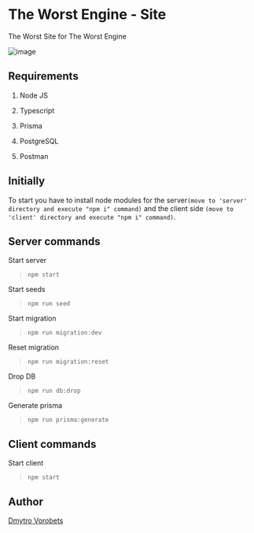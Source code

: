 # The Worst Engine - Site

The Worst Site for The Worst Engine

![image](https://user-images.githubusercontent.com/82779713/216073596-ea24ec1b-bf64-4231-881e-d909341b5522.png)

## Requirements
1. Node JS

2. Typescript

3. Prisma

4. PostgreSQL

5. Postman

## Initially

To start you have to install node modules for the server`(move to 'server' directory and execute "npm i" command)` and the client side `(move to 'client' directory and execute "npm i" command)`.

## Server commands

Start server
>`npm start`

Start seeds
>`npm run seed`

Start migration
>`npm run migration:dev`

Reset migration
>`npm run migration:reset`

Drop DB
>`npm run db:drop`

Generate prisma
>`npm run prisma:generate`

## Client commands

Start client
>`npm start`

## Author
[Dmytro Vorobets](https://github.com/Parasik72)